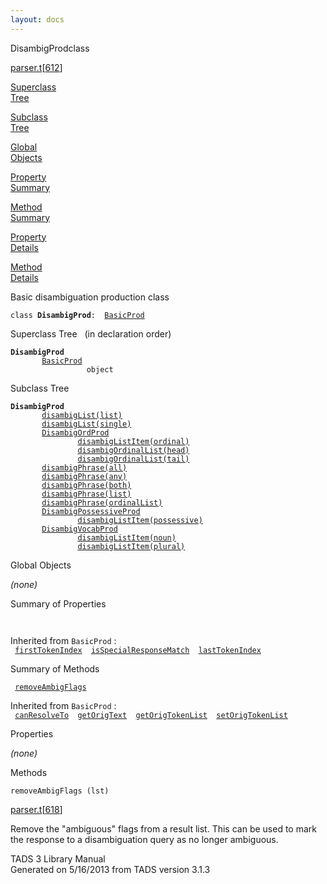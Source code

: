 ```yaml
---
layout: docs
---
```

<span class="title">DisambigProd</span><span class="type">class</span>

[parser.t](../file/parser.t.html)\[[612](../source/parser.t.html#612)\]

[Superclass  
Tree](#_SuperClassTree_)

[Subclass  
Tree](#_SubClassTree_)

[Global  
Objects](#_ObjectSummary_)

[Property  
Summary](#_PropSummary_)

[Method  
Summary](#_MethodSummary_)

[Property  
Details](#_Properties_)

[Method  
Details](#_Methods_)

<div class="fdesc">

Basic disambiguation production class

`class `**`DisambigProd`**` :   `[`BasicProd`](../object/BasicProd.html)

</div>

<span id="_SuperClassTree_"></span>

<div class="mjhd">

<span class="hdln">Superclass Tree</span>   (in declaration order)

</div>

**`DisambigProd`**  
`         `[`BasicProd`](../object/BasicProd.html)  
`                 object`  
<span id="_SubClassTree_"></span>

<div class="mjhd">

<span class="hdln">Subclass Tree</span>  

</div>

**`DisambigProd`**  
`         `[`disambigList(list)`](../object/disambigList(list).html)  
`         `[`disambigList(single)`](../object/disambigList(single).html)  
`         `[`DisambigOrdProd`](../object/DisambigOrdProd.html)  
`                 `[`disambigListItem(ordinal)`](../object/disambigListItem(ordinal).html)  
`                 `[`disambigOrdinalList(head)`](../object/disambigOrdinalList(head).html)  
`                 `[`disambigOrdinalList(tail)`](../object/disambigOrdinalList(tail).html)  
`         `[`disambigPhrase(all)`](../object/disambigPhrase(all).html)  
`         `[`disambigPhrase(any)`](../object/disambigPhrase(any).html)  
`         `[`disambigPhrase(both)`](../object/disambigPhrase(both).html)  
`         `[`disambigPhrase(list)`](../object/disambigPhrase(list).html)  
`         `[`disambigPhrase(ordinalList)`](../object/disambigPhrase(ordinalList).html)  
`         `[`DisambigPossessiveProd`](../object/DisambigPossessiveProd.html)  
`                 `[`disambigListItem(possessive)`](../object/disambigListItem(possessive).html)  
`         `[`DisambigVocabProd`](../object/DisambigVocabProd.html)  
`                 `[`disambigListItem(noun)`](../object/disambigListItem(noun).html)  
`                 `[`disambigListItem(plural)`](../object/disambigListItem(plural).html)  
<span id="_ObjectSummary_"></span>

<div class="mjhd">

<span class="hdln">Global Objects</span>  

</div>

*(none)* <span id="_PropSummary_"></span>

<div class="mjhd">

<span class="hdln">Summary of Properties</span>  

</div>

` `

Inherited from `BasicProd` :  
` `[`firstTokenIndex`](../object/BasicProd.html#firstTokenIndex)`  `[`isSpecialResponseMatch`](../object/BasicProd.html#isSpecialResponseMatch)`  `[`lastTokenIndex`](../object/BasicProd.html#lastTokenIndex)`  `

<span id="_MethodSummary_"></span>

<div class="mjhd">

<span class="hdln">Summary of Methods</span>  

</div>

` `[`removeAmbigFlags`](#removeAmbigFlags)`  `

Inherited from `BasicProd` :  
` `[`canResolveTo`](../object/BasicProd.html#canResolveTo)`  `[`getOrigText`](../object/BasicProd.html#getOrigText)`  `[`getOrigTokenList`](../object/BasicProd.html#getOrigTokenList)`  `[`setOrigTokenList`](../object/BasicProd.html#setOrigTokenList)`  `

<span id="_Properties_"></span>

<div class="mjhd">

<span class="hdln">Properties</span>  

</div>

*(none)* <span id="_Methods_"></span>

<div class="mjhd">

<span class="hdln">Methods</span>  

</div>

<span id="removeAmbigFlags"></span>

`removeAmbigFlags (lst)`

[parser.t](../file/parser.t.html)\[[618](../source/parser.t.html#618)\]

<div class="desc">

Remove the "ambiguous" flags from a result list. This can be used to
mark the response to a disambiguation query as no longer ambiguous.

</div>

<div class="ftr">

TADS 3 Library Manual  
Generated on 5/16/2013 from TADS version 3.1.3

</div>
